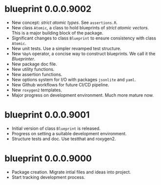 # blueprint 0.0.0.9002

* New concept: *strict atomic types*. See `assertions.R`.
* New class `Atomic`, a class to hold blueprints of *strict atomic vectors*.
This is a major building block of the package.
* Significant changes to class `Blueprint` to ensure consistency with class
`Atomic`.
* New unit tests. Use a simpler revamped test structure.
* New `%bp%` operator, a concise way to construct blueprints. We call it the
*Blueprinter*.
* New package doc file.
* New utility functions.
* New assertion functions.
* New options system for I/O with packages `jsonlite` and `yaml`.
* New Github workflows for future CI/CD pipeline.
* New `roxygen2` templates.
* Major progress on development environment. Much more mature now.

# blueprint 0.0.0.9001

* Initial version of class `Blueprint` is released.
* Progress on setting a suitable development environment.
* Structure tests and doc. Use testthat and roxygen2.

# blueprint 0.0.0.9000

* Package creation. Migrate intial files and ideas into project.
* Start tracking development process.
